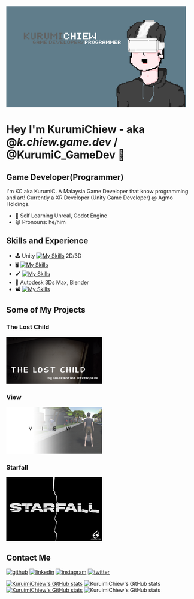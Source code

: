 <img src="https://github.com/chiew12301/chiew12301/blob/main/linkedin_banner_vr_dev.png" width="480" />

# Hey I'm KurumiChiew - aka @_k.chiew.game.dev_ / @KurumiC_GameDev 👋
## Game Developer(Programmer)

I'm KC aka KurumiC. A Malaysia Game Developer that know programming and art! Currently a XR Developer (Unity Game Developer) @ Agmo Holdings.

- 🌱 Self Learning Unreal, Godot Engine
- 😄 Pronouns: he/him 

## Skills and Experience
* 🕹 Unity [![My Skills](https://skillicons.dev/icons?i=cs)](https://skillicons.dev) 2D/3D
* 🖥 [![My Skills](https://skillicons.dev/icons?i=nodejs,html,css,c,cpp,cs)](https://skillicons.dev)
* 🖌 [![My Skills](https://skillicons.dev/icons?i=ps,ae,ai)](https://skillicons.dev)
* 🧱 Autodesk 3Ds Max, Blender
* 📽 [![My Skills](https://skillicons.dev/icons?i=pr)](https://skillicons.dev)

## Some of My Projects
### The Lost Child
[<img src="https://github.com/chiew12301/chiew12301/blob/main/Dz_yEy.png" width="256" />](https://uowmgames.itch.io/lost-child)
### View
[<img src="https://github.com/chiew12301/chiew12301/blob/main/mdlPUB.jpg" width="256" />](https://uowmgames.itch.io/view)
### Starfall
[<img src="https://github.com/chiew12301/chiew12301/blob/main/GameLogo_BlackBG_White.png" width="256" />](https://chiew12301.itch.io/starfall)

## Contact Me
[<img src='https://img.shields.io/badge/GitHub-100000?style=for-the-badge&logo=github&logoColor=white' alt='github' height='40'>](https://github.com/chiew12301)  [<img src='https://img.shields.io/badge/LinkedIn-0077B5?style=for-the-badge&logo=linkedin&logoColor=white' alt='linkedin' height='40'>](https://www.linkedin.com/in/chiewjiahong/)  [<img src='https://img.shields.io/badge/Instagram-E4405F?style=for-the-badge&logo=instagram&logoColor=white' alt='instagram' height='40'>](https://www.instagram.com/_kurumic.game.dev_/?hl=en/)  [<img src='https://img.shields.io/badge/Twitter-1DA1F2?style=for-the-badge&logo=twitter&logoColor=white' alt='twitter' height='40'>](https://twitter.com/https://twitter.com/KurumiC_GameDev)  

[![KuruimiChiew's GitHub stats](https://github-readme-stats.vercel.app/api?username=chiew12301&show_icons=true&theme=dark)](https://github.com/anuraghazra/github-readme-stats)
![KuruimiChiew's GitHub stats](https://github-readme-stats.vercel.app/api/top-langs/?username=chiew12301&show_icons=true&theme=dark&layout=compact)
[![KuruimiChiew's GitHub stats](https://github-readme-stats.vercel.app/api?username=chiew12301&show_icons=true&theme=dark&locale=cn)](https://github.com/anuraghazra/github-readme-stats)
![KuruimiChiew's GitHub stats](https://github-readme-stats.vercel.app/api/top-langs/?username=chiew12301&show_icons=true&theme=dark&locale=cn&layout=compact)
